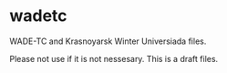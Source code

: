 # wadetc
WADE-TC and Krasnoyarsk Winter Universiada files.

Please not use if it is not nessesary. This is a draft files.
